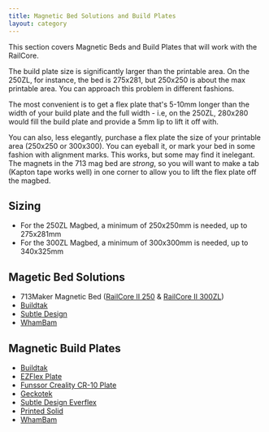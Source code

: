 ```yaml
---
title: Magnetic Bed Solutions and Build Plates
layout: category
---
```


This section covers Magnetic Beds and Build Plates that will work with the RailCore.

The build plate size is significantly larger than the printable area. On the 250ZL, for instance, the bed is 275x281, but 250x250 is about the max printable area. You can approach this problem in different fashions. 

The most convenient is to get a flex plate that's 5-10mm longer than the width of your build plate and the full width - i.e, on the 250ZL, 280x280 would fill the build plate and provide a 5mm lip to lift it off with. 

You can also, less elegantly, purchase a flex plate the size of your printable area (250x250 or 300x300). You can eyeball it, or mark your bed in some fashion with alignment marks. This works, but some may find it inelegant. The magnets in the 713 mag bed are *strong*, so you will want to make a tab (Kapton tape works well) in one corner to allow you to lift the flex plate off the magbed. 

## Sizing 
  * For the 250ZL Magbed, a minimum of 250x250mm is needed, up to 275x281mm
  * For the 300ZL Magbed, a minimum of 300x300mm is needed, up to 340x325mm

## Magetic Bed Solutions
  * 713Maker Magnetic Bed ([RailCore II 250](https://713maker.com/railcore/railcore-ii-250zl/railcore-ii-250zl-magnetic-heated-bed) & [RailCore II 300ZL](https://713maker.com/railcore/railcore-ii-300zl/railcore-ii-300zl-magnetic-heated-bed))
  * [Buildtak](https://www.buildtak.com/product/complete-buildtak-flexplate-system/)
  * [Subtle Design](https://subtle.design/)
  * [WhamBam](https://whambam3d.com/collections/pre-sale/products/flexible-build-system-340-x-325)
  
## Magnetic Build Plates
  * [Buildtak](https://www.buildtak.com/product/flexplate-surface/)
  * [EZFlex Plate](https://www.th3dstudio.com/product/ezflex-plate-bundle/)
  * [Funssor Creality CR-10 Plate](https://www.aliexpress.com/item/Funssor-Creality-CR-10-heated-bed-Ultem-1000-PEI-powder-coated-spring-steel-305mm-Double-sided/33003834729.html?spm=a2g0s.9042311.0.0.75d74c4ddCEd4j)
  * [Geckotek](https://www.geckotek.co/collections/build-plates/products/custom-ez-stik-build-plate?variant=14029925777523)
  * [Subtle Design Everflex](https://subtle.design/collections/3d-printing/products/everflex)
  * [Printed Solid](https://www.printedsolid.com/products/blank-plate-for-railcore-300zl-and-300zlt)
  * [WhamBam](https://whambam3d.com/collections/accessories/products/copy-of-add-on-flexi-plate)
